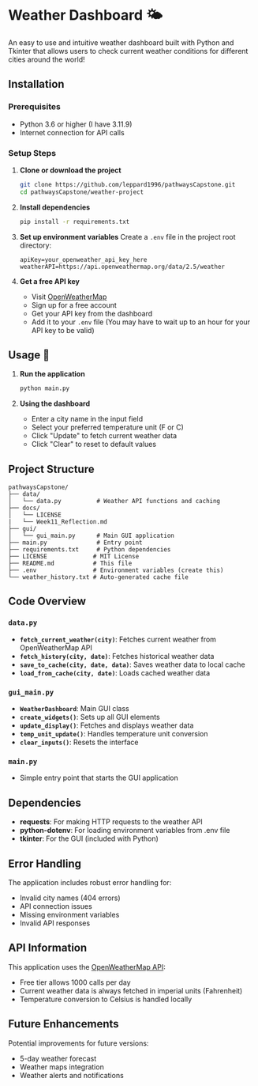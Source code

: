 # Weather Dashboard 🌤️

An easy to use and intuitive weather dashboard built with Python and Tkinter that allows users to check current weather conditions for different cities around the world!

## Installation 

### Prerequisites
- Python 3.6 or higher (I have 3.11.9)
- Internet connection for API calls

### Setup Steps

1. **Clone or download the project**
   ```bash
   git clone https://github.com/leppard1996/pathwaysCapstone.git
   cd pathwaysCapstone/weather-project
   ```

2. **Install dependencies**
   ```bash
   pip install -r requirements.txt
   ```

3. **Set up environment variables**
   Create a `.env` file in the project root directory:
   ```
   apiKey=your_openweather_api_key_here
   weatherAPI=https://api.openweathermap.org/data/2.5/weather
   ```

4. **Get a free API key**
   - Visit [OpenWeatherMap](https://openweathermap.org/api)
   - Sign up for a free account
   - Get your API key from the dashboard
   - Add it to your `.env` file (You may have to wait up to an hour for your API key to be valid)

## Usage 🚀

1. **Run the application**
   ```bash
   python main.py
   ```

2. **Using the dashboard**
   - Enter a city name in the input field
   - Select your preferred temperature unit (F or C)
   - Click "Update" to fetch current weather data
   - Click "Clear" to reset to default values

## Project Structure 

```
pathwaysCapstone/
├── data/
│   └── data.py          # Weather API functions and caching
├── docs/
│   └── LICENSE 
|   └── Week11_Reflection.md       
├── gui/
│   └── gui_main.py      # Main GUI application
├── main.py              # Entry point
├── requirements.txt     # Python dependencies
├── LICENSE             # MIT License
├── README.md           # This file
├── .env                # Environment variables (create this)
└── weather_history.txt # Auto-generated cache file
```

## Code Overview

### `data.py`
- **`fetch_current_weather(city)`**: Fetches current weather from OpenWeatherMap API
- **`fetch_history(city, date)`**: Fetches historical weather data
- **`save_to_cache(city, date, data)`**: Saves weather data to local cache
- **`load_from_cache(city, date)`**: Loads cached weather data

### `gui_main.py`
- **`WeatherDashboard`**: Main GUI class
- **`create_widgets()`**: Sets up all GUI elements
- **`update_display()`**: Fetches and displays weather data
- **`temp_unit_update()`**: Handles temperature unit conversion
- **`clear_inputs()`**: Resets the interface

### `main.py`
- Simple entry point that starts the GUI application

## Dependencies 

- **requests**: For making HTTP requests to the weather API
- **python-dotenv**: For loading environment variables from .env file
- **tkinter**: For the GUI (included with Python)

## Error Handling 

The application includes robust error handling for:
- Invalid city names (404 errors)
- API connection issues
- Missing environment variables
- Invalid API responses

## API Information 

This application uses the [OpenWeatherMap API](https://openweathermap.org/api):
- Free tier allows 1000 calls per day
- Current weather data is always fetched in imperial units (Fahrenheit)
- Temperature conversion to Celsius is handled locally

## Future Enhancements 

Potential improvements for future versions:
- 5-day weather forecast
- Weather maps integration
- Weather alerts and notifications

